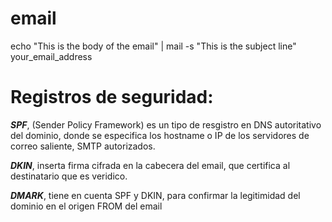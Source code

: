 # email

echo "This is the body of the email" | mail -s "This is the subject line" your_email_address


# Registros de seguridad:


***SPF***, (Sender Policy Framework) es un tipo de resgistro en DNS autoritativo del dominio, donde se especifica los hostname o IP de los servidores de correo saliente, SMTP autorizados.

***DKIN***, inserta  firma cifrada en la cabecera del email, que certifica al destinatario que es veridico.

***DMARK***, tiene en cuenta SPF y DKIN, para confirmar la legitimidad del dominio en el origen FROM del email
